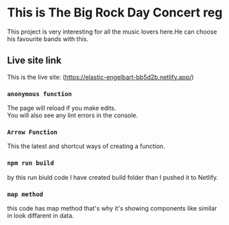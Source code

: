 # This is The Big Rock Day Concert reg 

This project is very interesting for all the music lovers here.He can choose his favourite bands with this.

## Live site link 

This is the live site: (https://elastic-engelbart-bb5d2b.netlify.app/)

### `anonymous function`


The page will reload if you make edits.\
You will also see any lint errors in the console.

### `Arrow Function`

This the latest and shortcut ways of creating a function.

### `npm run build`

by this run biuld code I have created build folder than I pushed it to Netlify.

### `map method`

this code has map method that's why it's showing components like similar in look diffarent in data.




